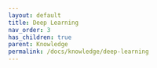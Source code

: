 ```yaml
---
layout: default
title: Deep Learning
nav_order: 3
has_children: true
parent: Knowledge
permalink: /docs/knowledge/deep-learning
---
```

